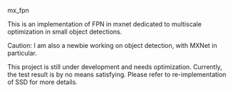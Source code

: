 mx_fpn

This is an implementation of FPN in mxnet dedicated to multiscale optimization in small object detections.

Caution: I am also a newbie working on object detection, with MXNet in particular.

This project is still under development and needs optimization. Currently, the test result is by no means satisfying. Please refer to re-implementation of SSD for more details.
